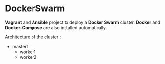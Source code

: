# DockerSwarm

**Vagrant** and **Ansible** project to deploy a **Docker Swarm** cluster.
**Docker** and **Docker-Compose** are also installed automatically. 

Architecture of the cluster : 

- master1
  * worker1
  * worker2

